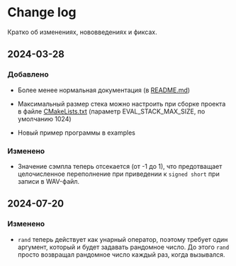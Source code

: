 # Change log

Кратко об изменениях, нововведениях и фиксах.

## 2024-03-28

### Добавлено

* Более менее нормальная документация (в [README.md](README.md))

* Максимальный размер стека можно настроить при сборке проекта в файле [CMakeLists.txt](CMakeLists.txt) (параметр EVAL_STACK_MAX_SIZE, по умолчанию 1024)

* Новый пример программы в examples

### Изменено

* Значение сэмпла теперь отсекается (от -1 до 1), что предотващает целочисленное переполнение при приведении к `signed short` при записи в WAV-файл.

## 2024-07-20

### Изменено

* `rand` теперь действует как унарный оператор, поэтому требует один аргумент, который и будет задавать рандомное число. До этого `rand` просто возвращал рандомное число каждый раз, когда вызывался.